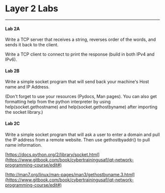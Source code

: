 # Layer 2 Labs

---

#### **Lab 2A**

Write a TCP server that receives a string, reverses order of the words, and sends it back to the client.

Write a TCP client to connect to print the response \(build in both IPv4 and IPv6\).

#### **Lab 2B**

Write a simple socket program that will send back your machine's Host name and IP Address.

\(Don't forget to use your resources \(Pydocs, Man pages\). You can also get formatting help from the python interpreter by using help\(socket.gethostname\) and help\(socket.gethostbyname\) after importing the socket library.\)

#### **Lab 2C**

Write a simple socket program that will ask a user to enter a domain and pull the IP address from a remote website. Then use gethostbyaddr\(\) to pull name information.

[https://docs.python.org/2/library/socket.html](https://www.gitbook.com/book/cybertrainingusaf/iqt-network-programming-course/edit#)

[http://man7.org/linux/man-pages/man3/gethostbyname.3.html](https://www.gitbook.com/book/cybertrainingusaf/iqt-network-programming-course/edit#)

